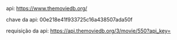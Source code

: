 api: 
    https://www.themoviedb.org/

chave da api:
    00e218e41f933725c16a438507ada50f

requisição da api:
    https://api.themoviedb.org/3/movie/550?api_key=